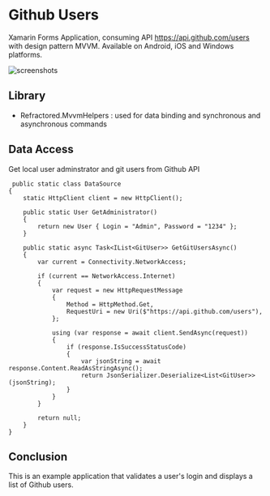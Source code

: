 # Github Users
Xamarin Forms Application, consuming API https://api.github.com/users with design pattern MVVM. Available on Android, iOS and Windows platforms.

![screenshots](https://user-images.githubusercontent.com/68792259/128646150-78898aba-9660-448b-99f0-42a3ac18868a.png)

<h2>Library</h2>

* Refractored.MvvmHelpers : used for data binding and synchronous and asynchronous commands
  
 <h2>Data Access</h2>
 Get local user adminstrator and git users from Github API
 <p></p>
 
     public static class DataSource
    {
        static HttpClient client = new HttpClient();

        public static User GetAdministrator() 
        {
            return new User { Login = "Admin", Password = "1234" };
        }

        public static async Task<IList<GitUser>> GetGitUsersAsync()
        {
            var current = Connectivity.NetworkAccess;

            if (current == NetworkAccess.Internet)
            {
                var request = new HttpRequestMessage
                {
                    Method = HttpMethod.Get,
                    RequestUri = new Uri($"https://api.github.com/users"),
                };

                using (var response = await client.SendAsync(request))
                {
                    if (response.IsSuccessStatusCode)
                    {
                        var jsonString = await response.Content.ReadAsStringAsync();
                        return JsonSerializer.Deserialize<List<GitUser>>(jsonString);
                    }
                }
            }

            return null;
        }
    }

<h2>Conclusion</h2>
This is an example application that validates a user's login and displays a list of Github users. 
